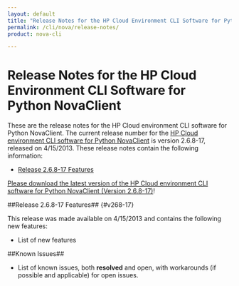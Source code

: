 ```yaml
---
layout: default
title: "Release Notes for the HP Cloud Environment CLI Software for Python NovaClient"
permalink: /cli/nova/release-notes/
product: nova-cli

---
```

# Release Notes for the HP Cloud Environment CLI Software for Python NovaClient

These are the release notes for the HP Cloud environment CLI software for Python NovaClient.  The current release number for the [HP Cloud environment CLI software for Python NovaClient](/cli/windows) is version 2.6.8-17, released on 4/15/2013.  These release notes contain the following information:

* [Release 2.6.8-17 Features](#v268-17)


[Please download the latest version of the HP Cloud environment CLI software for Python NovaClient (Version 2.6.8-17)](/file/package)! 

##Release 2.6.8-17 Features## {#v268-17}

This release was made available on 4/15/2013 and contains the following new features:

* List of new features

##Known Issues##

* List of known issues, both **resolved** and open, with workarounds (if possible and applicable) for open issues.
